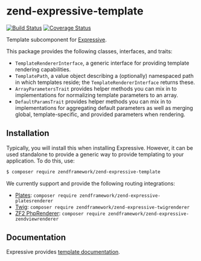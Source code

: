 # zend-expressive-template

[![Build Status](https://secure.travis-ci.org/zendframework/zend-expressive-template.svg?branch=master)](https://secure.travis-ci.org/zendframework/zend-expressive-template)
[![Coverage Status](https://coveralls.io/repos/github/zendframework/zend-expressive-template/badge.svg?branch=master)](https://coveralls.io/github/zendframework/zend-expressive-template?branch=master)

Template subcomponent for [Expressive](https://github.com/zendframework/zend-expressive).

This package provides the following classes, interfaces, and traits:

- `TemplateRendererInterface`, a generic interface for providing template
  rendering capabilities.
- `TemplatePath`, a value object describing a (optionally) namespaced path in
  which templates reside; the `TemplateRendererInterface` returns these.
- `ArrayParametersTrait` provides helper methods you can mix in to
  implementations for normalizing template parameters to an array.
- `DefaultParamsTrait` provides helper methods you can mix in to
  implementations for aggregating default parameters as well as merging global,
  template-specific, and provided parameters when rendering.

## Installation

Typically, you will install this when installing Expressive. However, it can be
used standalone to provide a generic way to provide templating to your
application. To do this, use:

```bash
$ composer require zendframework/zend-expressive-template
```

We currently support and provide the following routing integrations:

- [Plates](https://github.com/thephpleague/plates):
  `composer require zendframework/zend-expressive-platesrenderer`
- [Twig](http://twig.sensiolabs.org/):
  `composer require zendframework/zend-expressive-twigrenderer`
- [ZF2 PhpRenderer](https://github.com/zendframework/zend-view):
  `composer require zendframework/zend-expressive-zendviewrenderer`

## Documentation

Expressive provides [template documentation](https://docs.zendframework.com/zend-expressive/features/template/intro/).
